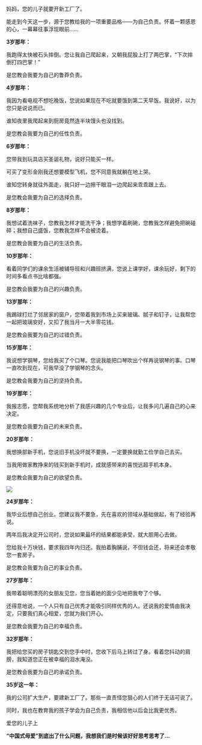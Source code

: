 妈妈，您的儿子就要开新工厂了。

能走到今天这一步，源于您教给我的一项重要品格——为自己负责。怀着一颗感恩的心，一幕幕往事浮现眼前……

**3岁那年：**

我跑得太快被石头摔倒。您让我自己爬起来，又朝我屁股上打了两巴掌，“下次摔倒打四巴掌！”

是您教会我要为自己的鲁莽负责。

**4岁那年：**

我因为看电视不想吃晚饭，您说如果现在不吃就要饿到第二天早饭。我说好，以为您只是说说而已。

谁知夜里我爬起来到厨房竟然连半块馒头也没找到。

是您教会我要为自己的任性负责。

**6岁那年：**

您带我到玩具店买圣诞礼物，说好只能买一样。

可买了变形金刚我还想要模型飞机，您不同意我就躺在地上哭。

谁知您转身就往外面走，我只好一边擦干眼泪一边爬起来乖乖跟上去。

是您教会我要为自己的选择负责。

**8岁那年：**

我想试着洗袜子，您教我怎样才能洗干净；我想学着刷碗，您教我怎样避免把碗碰碎；我想自己盛饭，您教我怎样不会被烫着。

是您教会我要为自己的生活负责。

**10岁那年：**

看着同学们的课余生活被辅导班和兴趣班挤满，您说上课学好，课余玩好，剩下的时间多看点书比啥都强。

是您教会我要为自己的兴趣负责。

**13岁那年：**

我踢球打烂了邻居家的窗户，您带着我到市场上买来玻璃、腻子和钉子，让我帮您一起把玻璃安好，又扣了我当月一大半零花钱。

是您教会我要为自己的过错负责。

**15岁那年：**

我说想学钢琴，您给我买了个口琴。您说我能把口琴吹出个样再说钢琴的事。口琴一直吹到现在，可我早没了学钢琴的念头。

是您教会我要为自己的坚持负责。

**19岁那年：**

我报志愿，您帮我系统地分析了我感兴趣的几个专业后，让我多问几遍自己的心来决定。

是您教会我要为自己的未来负责。

**20岁那年：**

我想换部新手机，您说旧手机没坏就不要换，一定要换就勤工俭学自己去买。

当我用做家教挣来的钱买到新手机时，成就感带来的喜悦远超手机本身。

是您教会我要为自己的欲望负责。

![](https://mmbiz.qpic.cn/mmbiz_jpg/USSBxRWT1XVayyBUaRD6XCIibq68rricbHuWgBTsZicELMR4iaDcQiaa2nMEzP1A5jqprgHw6TKQFS2HTKBib892zyCw/640?wx_fmt=jpeg&tp=webp&wxfrom=5&wx_lazy=1&wx_co=1)

**24岁那年：**

我毕业后想自己创业。您建议我不要急，先在喜欢的领域从基础做起，有了经验再说。

两年后我决定开公司时，您说如果最坏的结果都能承受，就大胆用心去做。

您给我十万块钱，要求我四年内归还。我拍着胸脯说，不但钱会还，将来还会孝敬您一套房子。

是您教会我要为自己的事业负责。

**27岁那年：**

我带着聪明漂亮的女朋友见您，您当着她的面少见地把我夸了个够。

还得意地说，一个人只有自己优秀才能吸引同样优秀的人。还说我的爱情由我决定，只要我们真心相爱，您就为我们开心。

是您教会我要为自己的幸福负责。

**32岁那年：**

我把给您买的房子钥匙交到您手中时，您收下后马上转过了身。看着您抖动的肩膀，我知道您正在被幸福的泪水淹没。

是您教会我要为自己的承诺负责。

**35岁这一年：**

我的公司扩大生产，要建新工厂了。那些一直责怪您狠心的人们终于无话可说了。

同时，我也在教育我的孩子学会为自己负责，我相信他以后会比我更优秀。

爱您的儿子上

**“中国式母爱”到底出了什么问题，我想我们是时候该好好思考思考了…**

